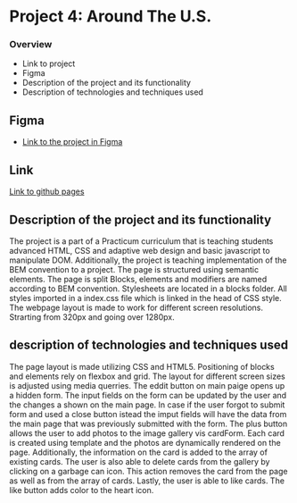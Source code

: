 # Project 4: Around The U.S.

### Overview

- Link to project
- Figma
- Description of the project and its functionality
- Description of technologies and techniques used

## Figma

- [Link to the project in Figma](https://www.figma.com/file/avLHzpJw2dmU2NaDATZ6CX/Sprint-5%3A-Around-The-U.S.-%2F-desktop-%2B-mobile?node-id=0%3A1)

## Link

[Link to github pages](https://momofcats.github.io/web_project_4/index.html)

## Description of the project and its functionality

The project is a part of a Practicum curriculum that is teaching students advanced HTML, CSS and adaptive web design and basic javascript to manipulate DOM. Additionally, the project is teaching implementation of the BEM convention to a project.
The page is structured using semantic elements. The page is split Blocks, elements and modifiers are named according to BEM convention. Stylesheets are located in a blocks folder. All styles imported in a index.css file which is linked in the head of CSS style. The webpage layout is made to work for different screen resolutions. Strarting from 320px and going over 1280px.

## description of technologies and techniques used

The page layout is made utilizing CSS and HTML5. Positioning of blocks and elements rely on flexbox and grid. The layout for different screen sizes is adjusted using media querries. The eddit button on main paige opens up a hidden form. The input fields on the form can be updated by the user and the changes a shown on the main page. In case if the user forgot to submit form and used a close button istead the imput fields will have the data from the main page that was previously submitted with the form. The plus button allows the user to add photos to the image gallery vis cardForm. Each card is created using template and the photos are dynamically rendered on the page. Additionally, the information on the card is added to the array of existing cards. The user is also able to delete cards from the gallery by clicking on a garbage can icon. This action removes the card from the page as well as from the array of cards. Lastly, the user is able to like cards. The like button adds color to the heart icon.
